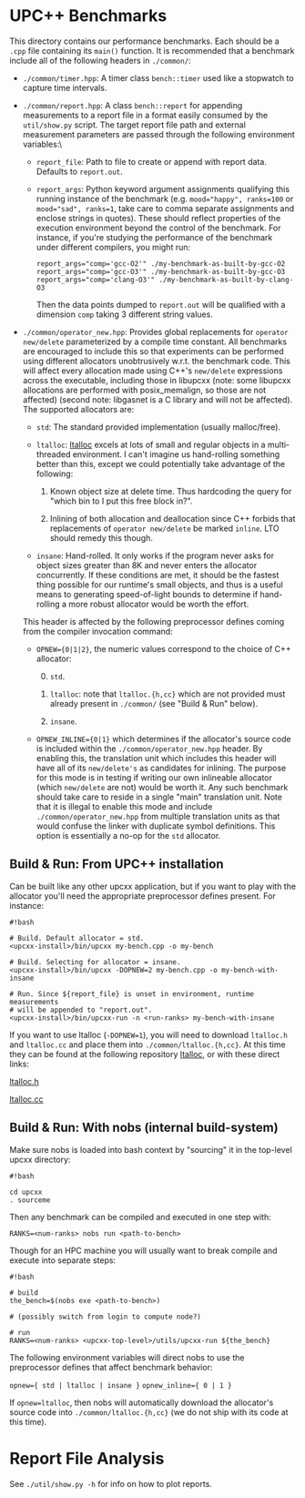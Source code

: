 # UPC++ Benchmarks

This directory contains our performance benchmarks. Each should be a `.cpp` file
containing its `main()` function. It is recommended that a benchmark include all
of the following headers in `./common/`:

  * `./common/timer.hpp`: A timer class `bench::timer` used like a 
    stopwatch to capture time intervals.
  
  * `./common/report.hpp`: A class `bench::report` for appending measurements to
    a report file in a format easily consumed by the `util/show.py` script. The
    target report file path and external measurement parameters are passed
    through the following environment variables:\
      
      - `report_file`: Path to file to create or append with report data.
        Defaults to `report.out`.
      
      - `report_args`: Python keyword argument assignments qualifying this
        running instance of the benchmark (e.g. `mood="happy", ranks=100` or
        `mood="sad", ranks=1`, take care to comma separate assignments and
        enclose strings in quotes). These should reflect properties of the
        execution environment beyond the control of the benchmark. For instance,
        if you're studying the performance of the benchmark under different
        compilers, you might run:
        
          `report_args="comp='gcc-O2'" ./my-benchmark-as-built-by-gcc-O2`
          `report_args="comp='gcc-O3'" ./my-benchmark-as-built-by-gcc-O3`
          `report_args="comp='clang-O3'" ./my-benchmark-as-built-by-clang-O3`
        
        Then the data points dumped to `report.out` will be qualified with a
        dimension `comp` taking 3 different string values.
        

  * `./common/operator_new.hpp`: Provides global replacements for
    `operator new/delete` parameterized by a compile time constant. All benchmarks
    are encouraged to include this so that experiments can be performed using
    different allocators unobtrusively w.r.t. the benchmark code. This will
    affect every allocation made using C++'s `new/delete` expressions across
    the executable, including those in libupcxx (note: some libupcxx allocations
    are performed with posix_memalign, so those are not affected) (second note:
    libgasnet is a C library and will not be affected). The supported allocators
    are:
      
      - `std`: The standard provided implementation (usually malloc/free).
      
      - `ltalloc`: [ltalloc](https://github.com/r-lyeh-archived/ltalloc) excels
        at lots of small and regular objects in a multi-threaded environment.
        I can't imagine us hand-rolling something better than this, except we
        could potentially take advantage of the following:
          
          1. Known object size at delete time. Thus hardcoding the query for
             "which bin to I put this free block in?".
          
          2. Inlining of both allocation and deallocation since C++ forbids
             that replacements of `operator new/delete` be marked `inline`.
             LTO should remedy this though.
      
      - `insane`: Hand-rolled. It only works if the program never asks for
        object sizes greater than 8K and never enters the allocator concurrently.
        If these conditions are met, it should be the fastest thing possible
        for our runtime's small objects, and thus is a useful means to generating
        speed-of-light bounds to determine if hand-rolling a more robust allocator
        would be worth the effort.
    
    This header is affected by the following preprocessor defines coming from
    the compiler invocation command:
    
      - `OPNEW={0|1|2}`, the numeric values correspond to the choice of C++
        allocator:
        
          0. `std`.
          
          1. `ltalloc`: note that `ltalloc.{h,cc}` which are not provided must
             already present in `./common/` (see "Build & Run" below).
             
          2. `insane`.

      - `OPNEW_INLINE={0|1}` which determines if the allocator's source code
        is included within the `./common/operator_new.hpp` header. By enabling
        this, the translation unit which includes this header will have all of
        its `new/delete's` as candidates for inlining. The purpose for this
        mode is in testing if writing our own inlineable allocator (which
        `new/delete` are not) would be worth it. Any such benchmark should take
        care to reside in a single "main" translation unit. Note that it is
        illegal to enable this mode and include `./common/operator_new.hpp` from
        multiple translation units as that would confuse the linker with
        duplicate symbol definitions. This option is essentially a no-op for the
        `std` allocator.


## Build & Run: From UPC++ installation

Can be built like any other upcxx application, but if you want to play with
the allocator you'll need the appropriate preprocessor defines present. For
instance:

```
#!bash

# Build. Default allocator = std.
<upcxx-install>/bin/upcxx my-bench.cpp -o my-bench

# Build. Selecting for allocator = insane.
<upcxx-install>/bin/upcxx -DOPNEW=2 my-bench.cpp -o my-bench-with-insane

# Run. Since ${report_file} is unset in environment, runtime measurements
# will be appended to "report.out".
<upcxx-install>/bin/upcxx-run -n <run-ranks> my-bench-with-insane
```

If you want to use ltalloc (`-DOPNEW=1`), you will need to download `ltalloc.h`
and `ltalloc.cc` and place them into `./common/ltalloc.{h,cc}`. At this time
they can be found at the following repository
[ltalloc](https://github.com/r-lyeh-archived/ltalloc), or with these direct
links: 

  [ltalloc.h](https://raw.githubusercontent.com/r-lyeh-archived/ltalloc/master/ltalloc.h)

  [ltalloc.cc](https://raw.githubusercontent.com/r-lyeh-archived/ltalloc/master/ltalloc.cc)


## Build & Run: With nobs (internal build-system)

Make sure nobs is loaded into bash context by "sourcing" it in the top-level
upcxx directory:

```
#!bash

cd upcxx
. sourceme
```

Then any benchmark can be compiled and executed in one step with:

`RANKS=<num-ranks> nobs run <path-to-bench>`

Though for an HPC machine you will usually want to break compile and execute
into separate steps:

```
#!bash

# build
the_bench=$(nobs exe <path-to-bench>)

# (possibly switch from login to compute node?)

# run
RANKS=<num-ranks> <upcxx-top-level>/utils/upcxx-run ${the_bench}
```

The following environment variables will direct nobs to use the preprocessor
defines that affect benchmark behavior:

`opnew={ std | ltalloc | insane }`
`opnew_inline={ 0 | 1 }`

If `opnew=ltalloc`, then nobs will automatically download the allocator's source
code into `./common/ltalloc.{h,cc}` (we do not ship with its code at this time).


# Report File Analysis

See `./util/show.py -h` for info on how to plot reports.
